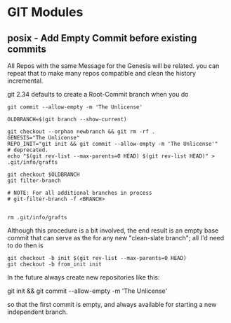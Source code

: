 # GIT Modules


## posix - Add Empty Commit before existing commits
All Repos with the same Message for the Genesis will be related.
you can repeat that to make many repos compatible and clean the history incremental.

git 2.34 defaults to create a Root-Commit branch when you do

```
git commit --allow-empty -m 'The Unlicense'
```

```shell
OLDBRANCH=$(git branch --show-current)

git checkout --orphan newbranch && git rm -rf .
GENESIS="The Unlicense"
REPO_INIT="git init && git commit --allow-empty -m 'The Unlicense'"
# deprecated.
echo "$(git rev-list --max-parents=0 HEAD) $(git rev-list HEAD)" > .git/info/grafts

git checkout $OLDBRANCH
git filter-branch

# NOTE: For all additional branches in process
# git-filter-branch -f <BRANCH>


rm .git/info/grafts
```

Although this procedure is a bit involved, the end result is an empty base commit that can serve as the <start-point> 
for any new "clean-slate branch"; all I'd need to do then is

```
git checkout -b init $(git rev-list --max-parents=0 HEAD)
git checkout -b from_init init
```

In the future always create new repositories like this:

git init && git commit --allow-empty -m 'The Unlicense'

so that the first commit is empty, and always available for starting a new independent branch.
